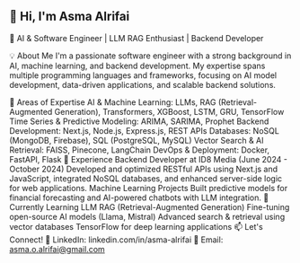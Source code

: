 ## 👋 Hi, I'm Asma Alrifai
🚀 AI & Software Engineer | LLM RAG Enthusiast | Backend Developer

💡 About Me
I'm a passionate software engineer with a strong background in AI, machine learning, and backend development. My expertise spans multiple programming languages and frameworks, focusing on AI model development, data-driven applications, and scalable backend solutions.

🔬 Areas of Expertise
AI & Machine Learning: LLMs, RAG (Retrieval-Augmented Generation), Transformers, XGBoost, LSTM, GRU, TensorFlow
Time Series & Predictive Modeling: ARIMA, SARIMA, Prophet
Backend Development: Next.js, Node.js, Express.js, REST APIs
Databases: NoSQL (MongoDB, Firebase), SQL (PostgreSQL, MySQL)
Vector Search & AI Retrieval: FAISS, Pinecone, LangChain
DevOps & Deployment: Docker, FastAPI, Flask
📌 Experience
Backend Developer at ID8 Media (June 2024 - October 2024)
Developed and optimized RESTful APIs using Next.js and JavaScript, integrated NoSQL databases, and enhanced server-side logic for web applications.
Machine Learning Projects
Built predictive models for financial forecasting and AI-powered chatbots with LLM integration.
🌱 Currently Learning
LLM RAG (Retrieval-Augmented Generation)
Fine-tuning open-source AI models (Llama, Mistral)
Advanced search & retrieval using vector databases
TensorFlow for deep learning applications
📫 Let's Connect!
💼 LinkedIn: linkedin.com/in/asma-alrifai
📧 Email: asma.o.alrifai@gmail.com
